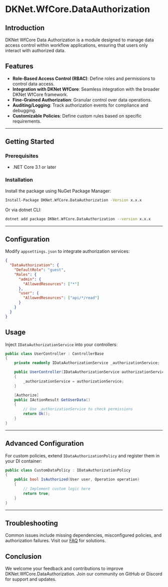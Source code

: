 # DKNet.WfCore.DataAuthorization

## Introduction
DKNet WfCore Data Authorization is a module designed to manage data access control within workflow applications, ensuring that users only interact with authorized data.

## Features
- **Role-Based Access Control (RBAC)**: Define roles and permissions to control data access.
- **Integration with DKNet WfCore**: Seamless integration with the broader DKNet WfCore framework.
- **Fine-Grained Authorization**: Granular control over data operations.
- **Auditing/Logging**: Track authorization events for compliance and debugging.
- **Customizable Policies**: Define custom rules based on specific requirements.

---

## Getting Started
### Prerequisites
- .NET Core 3.1 or later

### Installation
Install the package using NuGet Package Manager:
```bash
Install-Package DKNet.WfCore.DataAuthorization -Version x.x.x
```
Or via dotnet CLI:
```bash
dotnet add package DKNet.WfCore.DataAuthorization --version x.x.x
```

---

## Configuration
Modify `appsettings.json` to integrate authorization services:
```json
{
  "DataAuthorization": {
    "DefaultRole": "guest",
    "Roles": {
      "admin": {
        "AllowedResources": ["*"]
      },
      "user": {
        "AllowedResources": ["api/*/read"]
      }
    }
  }
}
```

## Usage
Inject `IDataAuthorizationService` into your controllers:
```csharp
public class UserController : ControllerBase
{
    private readonly IDataAuthorizationService _authorizationService;

    public UserController(IDataAuthorizationService authorizationService)
    {
        _authorizationService = authorizationService;
    }

    [Authorize]
    public IActionResult GetUserData()
    {
        // Use _authorizationService to check permissions
        return Ok();
    }
}
```

---

## Advanced Configuration
For custom policies, extend `IDataAuthorizationPolicy` and register them in your DI container:
```csharp
public class CustomDataPolicy : IDataAuthorizationPolicy
{
    public bool IsAuthorized(User user, Operation operation)
    {
        // Implement custom logic here
        return true;
    }
}
```

---

## Troubleshooting
Common issues include missing dependencies, misconfigured policies, and authorization failures. Visit our [FAQ](https://faq.DKNetwfcore.com) for solutions.

## Conclusion
We welcome your feedback and contributions to improve DKNet.WfCore.DataAuthorization. Join our community on GitHub or Discord for support and updates.
